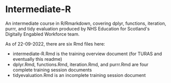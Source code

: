 # Intermediate-R

An intermediate course in R/Rmarkdown, covering dplyr, functions, iteration, purrr, and tidy evaluation produced by NHS Education for Scotland's Digitally Engabled Workforce team.

As of 22-09-2022, there are six Rmd files here:

+ intermediate-R.Rmd is the training overview document (for TURAS and eventually this readme)
+ dplyr.Rmd, functions.Rmd, iteration.Rmd, and purrr.Rmd are four complete training session documents 
+ tidyevaluation.Rmd is an incomplete training session document
